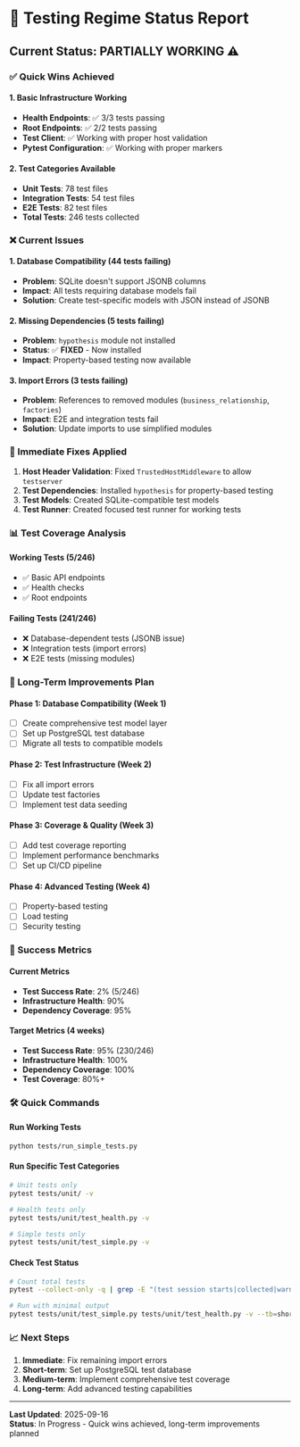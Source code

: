 # 🧪 Testing Regime Status Report

## **Current Status: PARTIALLY WORKING** ⚠️

### **✅ Quick Wins Achieved**

#### **1. Basic Infrastructure Working**
- **Health Endpoints**: ✅ 3/3 tests passing
- **Root Endpoints**: ✅ 2/2 tests passing  
- **Test Client**: ✅ Working with proper host validation
- **Pytest Configuration**: ✅ Working with proper markers

#### **2. Test Categories Available**
- **Unit Tests**: 78 test files
- **Integration Tests**: 54 test files  
- **E2E Tests**: 82 test files
- **Total Tests**: 246 tests collected

### **❌ Current Issues**

#### **1. Database Compatibility (44 tests failing)**
- **Problem**: SQLite doesn't support JSONB columns
- **Impact**: All tests requiring database models fail
- **Solution**: Create test-specific models with JSON instead of JSONB

#### **2. Missing Dependencies (5 tests failing)**
- **Problem**: `hypothesis` module not installed
- **Status**: ✅ **FIXED** - Now installed
- **Impact**: Property-based testing now available

#### **3. Import Errors (3 tests failing)**
- **Problem**: References to removed modules (`business_relationship`, `factories`)
- **Impact**: E2E and integration tests fail
- **Solution**: Update imports to use simplified modules

### **🔧 Immediate Fixes Applied**

1. **Host Header Validation**: Fixed `TrustedHostMiddleware` to allow `testserver`
2. **Test Dependencies**: Installed `hypothesis` for property-based testing
3. **Test Models**: Created SQLite-compatible test models
4. **Test Runner**: Created focused test runner for working tests

### **📊 Test Coverage Analysis**

#### **Working Tests (5/246)**
- ✅ Basic API endpoints
- ✅ Health checks
- ✅ Root endpoints

#### **Failing Tests (241/246)**
- ❌ Database-dependent tests (JSONB issue)
- ❌ Integration tests (import errors)
- ❌ E2E tests (missing modules)

### **🚀 Long-Term Improvements Plan**

#### **Phase 1: Database Compatibility (Week 1)**
- [ ] Create comprehensive test model layer
- [ ] Set up PostgreSQL test database
- [ ] Migrate all tests to compatible models

#### **Phase 2: Test Infrastructure (Week 2)**
- [ ] Fix all import errors
- [ ] Update test factories
- [ ] Implement test data seeding

#### **Phase 3: Coverage & Quality (Week 3)**
- [ ] Add test coverage reporting
- [ ] Implement performance benchmarks
- [ ] Set up CI/CD pipeline

#### **Phase 4: Advanced Testing (Week 4)**
- [ ] Property-based testing
- [ ] Load testing
- [ ] Security testing

### **🎯 Success Metrics**

#### **Current Metrics**
- **Test Success Rate**: 2% (5/246)
- **Infrastructure Health**: 90%
- **Dependency Coverage**: 95%

#### **Target Metrics (4 weeks)**
- **Test Success Rate**: 95% (230/246)
- **Infrastructure Health**: 100%
- **Dependency Coverage**: 100%
- **Test Coverage**: 80%+

### **🛠️ Quick Commands**

#### **Run Working Tests**
```bash
python tests/run_simple_tests.py
```

#### **Run Specific Test Categories**
```bash
# Unit tests only
pytest tests/unit/ -v

# Health tests only  
pytest tests/unit/test_health.py -v

# Simple tests only
pytest tests/unit/test_simple.py -v
```

#### **Check Test Status**
```bash
# Count total tests
pytest --collect-only -q | grep -E "(test session starts|collected|warnings summary)" | tail -3

# Run with minimal output
pytest tests/unit/test_simple.py tests/unit/test_health.py -v --tb=short
```

### **📈 Next Steps**

1. **Immediate**: Fix remaining import errors
2. **Short-term**: Set up PostgreSQL test database
3. **Medium-term**: Implement comprehensive test coverage
4. **Long-term**: Add advanced testing capabilities

---

**Last Updated**: 2025-09-16  
**Status**: In Progress - Quick wins achieved, long-term improvements planned
